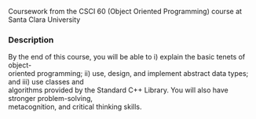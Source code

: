 Coursework from the CSCI 60 (Object Oriented Programming) course at Santa Clara University

### Description

By the end of this course, you will be able to i) explain the basic tenets of object-  
oriented programming; ii) use, design, and implement abstract data types; and iii) use classes and  
algorithms provided by the Standard C++ Library. You will also have stronger problem-solving,  
metacognition, and critical thinking skills.